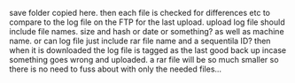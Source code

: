 save folder copied here. then each file is checked for differences etc to compare to the log file on the FTP for the last upload.
upload log file should include file names. size and hash or date or something? as well as machine name.
or can log file just include rar file name and a sequentila ID? then when it is downloaded the log file is tagged as the last good back up incase something goes wrong and uploaded.
a rar file will be so much smaller so there is no need to fuss about with only the needed files...
